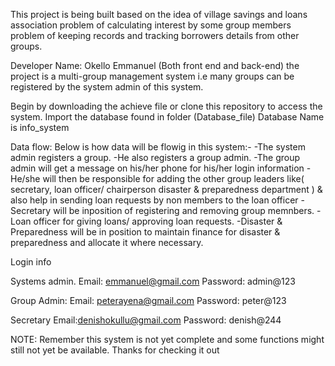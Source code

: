 This project is being built based on the idea of village savings and loans association problem of calculating interest by some group members
problem of keeping records and tracking borrowers details from other groups.

Developer Name: Okello Emmanuel (Both front end and back-end)
the project is a multi-group management system i.e many groups can be registered by the system admin of this system.

Begin by downloading the achieve file or clone this repository to access the system.
Import the database found in folder (Database_file)
Database Name is info_system


Data flow:
Below is how data will be flowig in this system:-
   -The system admin registers a group.
   -He also registers a group admin.
   -The group admin will get a message on his/her phone for his/her login information
   -He/she will then be responsible for adding the other group leaders like( secretary, loan officer/ chairperson disaster & preparedness department ) & also help in sending loan requests by non members to the loan officer
   -Secretary will be inposition of registering and removing group memnbers.
   -Loan officer for giving loans/ approving loan requests.
   -Disaster & Preparedness will be in position to maintain finance for disaster & preparedness and allocate it where necessary.

Login info

Systems admin.
Email: emmanuel@gmail.com
Password: admin@123

Group Admin:
Email: peterayena@gmail.com
Password: peter@123

Secretary
Email:denishokullu@gmail.com
Password: denish@244

NOTE: Remember this system is not yet complete and some functions might still not yet be available. 
Thanks for checking it out
 
